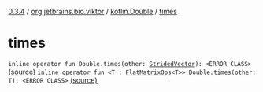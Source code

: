 [0.3.4](../../index.md) / [org.jetbrains.bio.viktor](../index.md) / [kotlin.Double](index.md) / [times](.)

# times

`inline operator fun Double.times(other: `[`StridedVector`](../-strided-vector/index.md)`): <ERROR CLASS>` [(source)](https://github.com/JetBrains-Research/viktor/blob/0.3.4/src/main/kotlin/org/jetbrains/bio/viktor/DoubleExtensions.kt#L44)
`inline operator fun <T : `[`FlatMatrixOps`](../-flat-matrix-ops/index.md)`<T>> Double.times(other: T): <ERROR CLASS>` [(source)](https://github.com/JetBrains-Research/viktor/blob/0.3.4/src/main/kotlin/org/jetbrains/bio/viktor/DoubleExtensions.kt#L46)